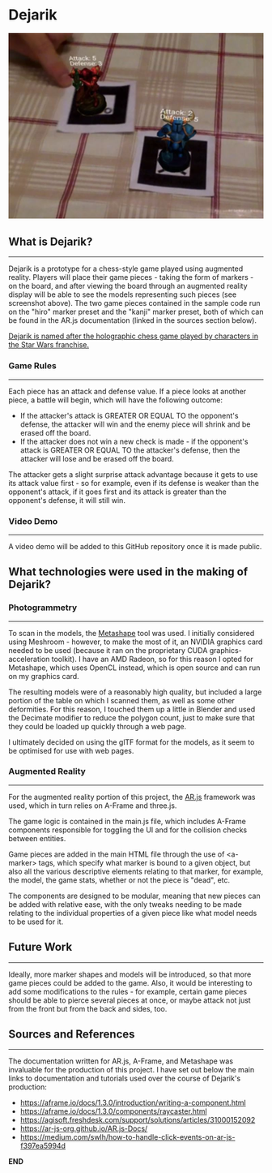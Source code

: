 # Dejarik
![](./readme_images/dejarik.JPG)

## **What is Dejarik?**
---

Dejarik is a prototype for a chess-style game played using augmented reality. Players will place their game pieces - taking the form of markers - on the board, and after viewing the board through an augmented reality display will be able to see the models representing such pieces (see screenshot above). The two game pieces contained in the sample code run on the "hiro" marker preset and the "kanji" marker preset, both of which can be found in the AR.js documentation (linked in the sources section below).

[Dejarik is named after the holographic chess game played by characters in the Star Wars franchise.](https://www.youtube.com/watch?v=rN0T5tyJlo8)

### **Game Rules**
---

Each piece has an attack and defense value. If a piece looks at another piece, a battle will begin, which will have the following outcome:
* If the attacker's attack is GREATER OR EQUAL TO the opponent's defense, the attacker will win and the enemy piece will shrink and be erased off the board.
* If the attacker does not win a new check is made - if the opponent's attack is GREATER OR EQUAL TO the attacker's defense, then the attacker will lose and be erased off the board.

The attacker gets a slight surprise attack advantage because it gets to use its attack value first - so for example, even if its defense is weaker than the opponent's attack, if it goes first and its attack is greater than the opponent's defense, it will still win.  

### **Video Demo**
---
A video demo will be added to this GitHub repository once it is made public.

## **What technologies were used in the making of Dejarik?**

### **Photogrammetry**
---

To scan in the models, the [Metashape](https://www.agisoft.com/) tool was used. I initially considered using Meshroom - however, to make the most of it, an NVIDIA graphics card needed to be used (because it ran on the proprietary CUDA graphics-acceleration toolkit). I have an AMD Radeon, so for this reason I opted for Metashape, which uses OpenCL instead, which is open source and can run on my graphics card.

The resulting models were of a reasonably high quality, but included a large portion of the table on which I scanned them, as well as some other deformities. For this reason, I touched them up a little in Blender and used the Decimate modifier to reduce the polygon count, just to make sure that they could be loaded up quickly through a web page.

I ultimately decided on using the glTF format for the models, as it seem to be optimised for use with web pages.  

### **Augmented Reality**
---

For the augmented reality portion of this project, the [AR.js](https://ar-js-org.github.io/AR.js-Docs/) framework was used, which in turn relies on A-Frame and three.js.

The game logic is contained in the main.js file, which includes A-Frame components responsible for toggling the UI and for the collision checks between entities. 

Game pieces are added in the main HTML file through the use of \<a-marker> tags, which specify what marker is bound to a given object, but also all the various descriptive elements relating to that marker, for example, the model, the game stats, whether or not the piece is "dead", etc.

The components are designed to be modular, meaning that new pieces can be added with relative ease, with the only tweaks needing to be made relating to the individual properties of a given piece like what model needs to be used for it. 

## **Future Work**
---

Ideally, more marker shapes and models will be introduced, so that more game pieces could be added to the game. Also, it would be interesting to add some modifications to the rules - for example, certain game pieces should be able to pierce several pieces at once, or maybe attack not just from the front but from the back and sides, too.


## **Sources and References**
---

The documentation written for AR.js, A-Frame, and Metashape was invaluable for the production of this project. I have set out below the main links to documentation and tutorials used over the course of Dejarik's production:

* https://aframe.io/docs/1.3.0/introduction/writing-a-component.html
* https://aframe.io/docs/1.3.0/components/raycaster.html
* https://agisoft.freshdesk.com/support/solutions/articles/31000152092
* https://ar-js-org.github.io/AR.js-Docs/
* https://medium.com/swlh/how-to-handle-click-events-on-ar-js-f397ea5994d

**END**